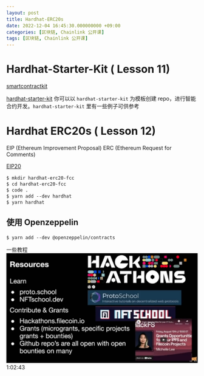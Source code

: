 ```yaml
---
layout: post
title: Hardhat-ERC20s
date: 2022-12-04 16:45:30.000000000 +09:00
categories: [区块链, Chainlink 公开课]
tags: [区块链, Chainlink 公开课]
---
```


# Hardhat-Starter-Kit ( Lesson 11)

[smartcontractkit](https://github.com/smartcontractkit)

[hardhat-starter-kit](https://github.com/smartcontractkit/hardhat-starter-kit)
你可以以 `hardhat-starter-kit` 为模板创建 repo，进行智能合约开发。`hardhat-starter-kit` 里有一些例子可供参考


# Hardhat ERC20s ( Lesson 12)

EIP (Ethereum Improvement Proposal)
ERC (Ethereum Request for Comments)

[EIP20](https://eips.ethereum.org/EIPS/eip-20)

```
$ mkdir hardhat-erc20-fcc
$ cd hardhat-erc20-fcc
$ code .
$ yarn add --dev hardhat
$ yarn hardhat
```

## 使用 Openzeppelin
```
$ yarn add --dev @openzeppelin/contracts
```

一些教程
![image](/assets/web3-full/filcoin-13.png)
1:02:43
